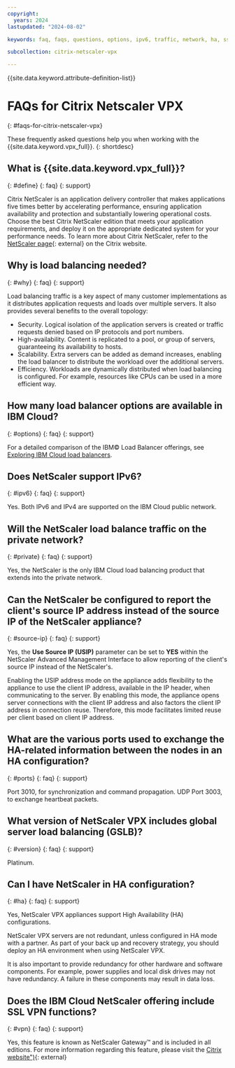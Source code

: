 ```yaml
---
copyright:
  years: 2024
lastupdated: "2024-08-02"

keywords: faq, faqs, questions, options, ipv6, traffic, network, ha, ssl, vpn

subcollection: citrix-netscaler-vpx

---
```


{{site.data.keyword.attribute-definition-list}}

# FAQs for Citrix Netscaler VPX
{: #faqs-for-citrix-netscaler-vpx}

These frequently asked questions help you when working with the {{site.data.keyword.vpx_full}}.
{: shortdesc}

## What is {{site.data.keyword.vpx_full}}?
{: #define}
{: faq}
{: support}

Citrix NetScaler is an application delivery controller that makes applications five times better by accelerating performance, ensuring application availability and protection and substantially lowering operational costs. Choose the best Citrix NetScaler edition that meets your application requirements, and deploy it on the appropriate dedicated system for your performance needs. To learn more about Citrix NetScaler, refer to the [NetScaler page](https://www.netscaler.com){: external} on the Citrix website.

## Why is load balancing needed?
{: #why}
{: faq}
{: support}

Load balancing traffic is a key aspect of many customer implementations as it distributes application requests and loads over multiple servers. It also provides several benefits to the overall topology:

* Security. Logical isolation of the application servers is created or traffic requests denied based on IP protocols and port numbers.
* High-availability. Content is replicated to a pool, or group of servers, guaranteeing its availability to hosts.
* Scalability. Extra servers can be added as demand increases, enabling the load balancer to distribute the workload over the additional servers.
* Efficiency. Workloads are dynamically distributed when load balancing is configured. For example, resources like CPUs can be used in a more efficient way.

## How many load balancer options are available in IBM Cloud?
{: #options}
{: faq}
{: support}

For a detailed comparison of the IBM© Load Balancer offerings, see [Exploring IBM Cloud load balancers](/docs/loadbalancer-service?topic=loadbalancer-service-explore).

## Does NetScaler support IPv6?
{: #ipv6}
{: faq}
{: support}

Yes. Both IPv6 and IPv4 are supported on the IBM Cloud public network.

## Will the NetScaler load balance traffic on the private network?
{: #private}
{: faq}
{: support}

Yes, the NetScaler is the only IBM Cloud load balancing product that extends into the private network.

## Can the NetScaler be configured to report the client's source IP address instead of the source IP of the NetScaler appliance?
{: #source-ip}
{: faq}
{: support}

Yes, the **Use Source IP (USIP)** parameter can be set to **YES** within the NetScaler Advanced Management Interface to allow reporting of the client's source IP instead of the NetScaler's.

Enabling the USIP address mode on the appliance adds flexibility to the appliance to use the client IP address, available in the IP header, when communicating to the server. By enabling this mode, the appliance opens server connections with the client IP address and also factors the client IP address in connection reuse. Therefore, this mode facilitates limited reuse per client based on client IP address.

## What are the various ports used to exchange the HA-related information between the nodes in an HA configuration?
{: #ports}
{: faq}
{: support}

Port 3010, for synchronization and command propagation. UDP Port 3003, to exchange heartbeat packets.

## What version of NetScaler VPX includes global server load balancing (GSLB)?
{: #version}
{: faq}
{: support}

Platinum.

## Can I have NetScaler in HA configuration?
{: #ha}
{: faq}
{: support}

Yes, NetScaler VPX appliances support High Availability (HA) configurations.

NetScaler VPX servers are not redundant, unless configured in HA mode with a partner. As part of your back up and recovery strategy, you should deploy an HA environment when using NetScaler VPX.

It is also important to provide redundancy for other hardware and software components. For example, power supplies and local disk drives may not have redundancy. A failure in these components may result in data loss.

## Does the IBM Cloud NetScaler offering include SSL VPN functions?
{: #vpn}
{: faq}
{: support}

Yes, this feature is known as NetScaler Gateway™ and is included in all editions.  For more information regarding this feature, please visit the [Citrix website")](https://www.netscaler.com){: external}

